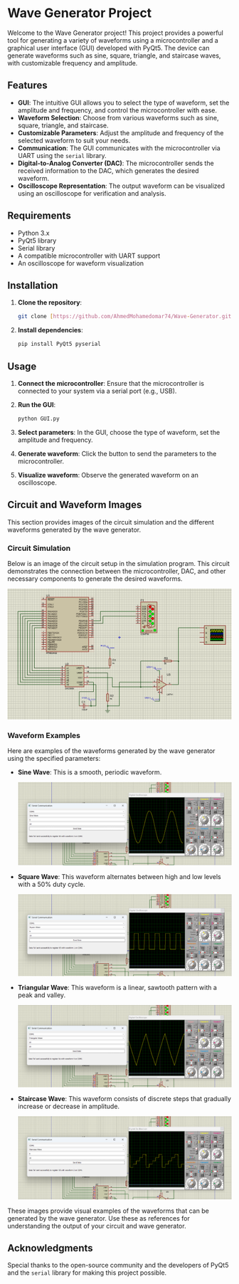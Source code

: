 # Wave Generator Project

Welcome to the Wave Generator project! This project provides a powerful tool for generating a variety of waveforms using a microcontroller and a graphical user interface (GUI) developed with PyQt5. The device can generate waveforms such as sine, square, triangle, and staircase waves, with customizable frequency and amplitude.

## Features

- **GUI**: The intuitive GUI allows you to select the type of waveform, set the amplitude and frequency, and control the microcontroller with ease.
- **Waveform Selection**: Choose from various waveforms such as sine, square, triangle, and staircase.
- **Customizable Parameters**: Adjust the amplitude and frequency of the selected waveform to suit your needs.
- **Communication**: The GUI communicates with the microcontroller via UART using the `serial` library.
- **Digital-to-Analog Converter (DAC)**: The microcontroller sends the received information to the DAC, which generates the desired waveform.
- **Oscilloscope Representation**: The output waveform can be visualized using an oscilloscope for verification and analysis.

## Requirements

- Python 3.x
- PyQt5 library
- Serial library
- A compatible microcontroller with UART support
- An oscilloscope for waveform visualization

## Installation

1. **Clone the repository**:
    ```bash
    git clone [https://github.com/AhmedMohamedomar74/Wave-Generator.git]
    ```

2. **Install dependencies**:
    ```bash
    pip install PyQt5 pyserial
    ```

## Usage

1. **Connect the microcontroller**: Ensure that the microcontroller is connected to your system via a serial port (e.g., USB).
2. **Run the GUI**:
    ```bash
    python GUI.py
    ```

3. **Select parameters**: In the GUI, choose the type of waveform, set the amplitude and frequency.
4. **Generate waveform**: Click the button to send the parameters to the microcontroller.
5. **Visualize waveform**: Observe the generated waveform on an oscilloscope.

## Circuit and Waveform Images

This section provides images of the circuit simulation and the different waveforms generated by the wave generator.

### Circuit Simulation

Below is an image of the circuit setup in the simulation program. This circuit demonstrates the connection between the microcontroller, DAC, and other necessary components to generate the desired waveforms.

![Circuit Simulation](PICS\circuit.png)

### Waveform Examples

Here are examples of the waveforms generated by the wave generator using the specified parameters:

- **Sine Wave**: This is a smooth, periodic waveform.

    ![Sine Wave](PICS\Sin_Wave.png)

- **Square Wave**: This waveform alternates between high and low levels with a 50% duty cycle.

    ![Square Wave](PICS\Sequare_wave.png)

- **Triangular Wave**: This waveform is a linear, sawtooth pattern with a peak and valley.

    ![Triangular Wave](PICS\Triangular_Wave.png)

- **Staircase Wave**: This waveform consists of discrete steps that gradually increase or decrease in amplitude.

    ![Staircase Wave](PICS\Staircase_Wave.png)

These images provide visual examples of the waveforms that can be generated by the wave generator. Use these as references for understanding the output of your circuit and wave generator.

## Acknowledgments

Special thanks to the open-source community and the developers of PyQt5 and the `serial` library for making this project possible.
